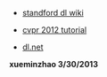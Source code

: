 * [standford dl wiki](http://deeplearning.stanford.edu/wiki)

* [cvpr 2012 tutorial](http://cs.nyu.edu/~fergus/tutorials/deep_learning_cvpr12/)

* [dl.net](http://deeplearning.net/)

**xueminzhao 3/30/2013**
